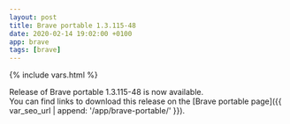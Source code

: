 ```yaml
---
layout: post
title: Brave portable 1.3.115-48
date: 2020-02-14 19:02:00 +0100
app: brave
tags: [brave]
---
```

{% include vars.html %}

Release of Brave portable 1.3.115-48 is now available.<br />
You can find links to download this release on the [Brave portable page]({{ var_seo_url | append: '/app/brave-portable/' }}).